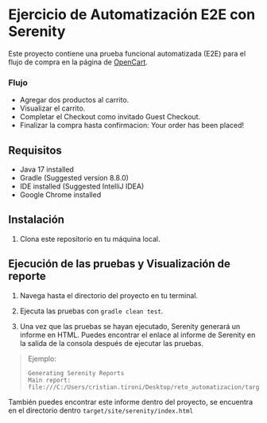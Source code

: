 # Ejercicio de Automatización E2E con Serenity

Este proyecto contiene una prueba funcional automatizada (E2E) para el flujo de compra en la página de [OpenCart](http://opencart.abstracta.us/).

### Flujo 
- Agregar dos productos al carrito.
- Visualizar el carrito.
- Completar el Checkout como invitado Guest Checkout.
- Finalizar la compra hasta confirmacion: Your order has been placed!

## Requisitos
* Java 17 installed
* Gradle  (Suggested version 8.8.0)
* IDE installed (Suggested IntelliJ IDEA)
* Google Chrome installed

## Instalación

1. Clona este repositorio en tu máquina local.

## Ejecución de las pruebas y Visualización de reporte

1. Navega hasta el directorio del proyecto en tu terminal.
2. Ejecuta las pruebas con `gradle clean test`.

3. Una vez que las pruebas se hayan ejecutado, Serenity generará un informe en HTML. Puedes encontrar el enlace al informe de Serenity en la salida de la consola después de ejecutar las pruebas.
> Ejemplo: 
> ```plaintext
> Generating Serenity Reports
> Main report: file:///C:/Users/cristian.tironi/Desktop/reto_automatizacion/target/site/serenity/index.html
>


También puedes encontrar este informe dentro del proyecto, se encuentra en el directorio dentro `target/site/serenity/index.html` 

